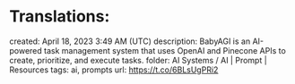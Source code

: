 # Translations:

created: April 18, 2023 3:49 AM (UTC)
description: BabyAGI is an AI-powered task management system that uses OpenAI and Pinecone APIs to create, prioritize, and execute tasks.
folder: AI Systems / AI | Prompt | Resources
tags: ai, prompts
url: https://t.co/6BLsUgPRi2